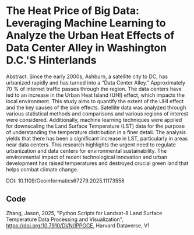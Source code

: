 # The Heat Price of Big Data: Leveraging Machine Learning to Analyze the Urban Heat Effects of Data Center Alley in Washington D.C.'S Hinterlands

Abstract. Since the early 2000s, Ashburn, a satellite city to DC, has urbanized rapidly and has turned into a “Data Center Alley.” Approximately 70 % of internet traffic passes through the region. The data centers have led to an increase in the Urban Heat Island (UHI) effect, which impacts the local environment. This study aims to quantify the extent of the UHI effect and the key causes of the side effects. Satellite data was analyzed through various statistical methods and comparisons and various regions of interest were considered. Additionally, machine learning techniques were applied for downscaling the Land Surface Temperature (LST) data for the purpose of understanding the temperature distribution in a finer detail. The analysis yields that there has been a significant increase in LST, particularly in areas near data centers. This research highlights the urgent need to regulate urbanization and data centers for environmental sustainability. The environmental impact of recent technological innovation and urban development has raised temperatures and destroyed crucial green land that helps combat climate change.

DOI: 10.1109/Geoinformatics67279.2025.11173558

## Code

Zhang, Jason, 2025, "Python Scripts for Landsat-8 Land Surface Temperature Data Processing and Visualization", https://doi.org/10.7910/DVN/IPPGCE, Harvard Dataverse, V1